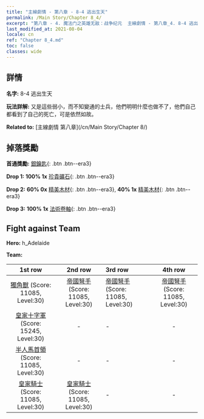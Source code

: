 ```yaml
---
title: "主線劇情 - 第八章 - 8-4 逃出生天"
permalink: /Main Story/Chapter 8_4/
excerpt: "第八章 - 4. 魔法门之英雄无敌：战争纪元  主線劇情 - 第八章_4. 8-4 逃出生天"
last_modified_at: 2021-08-04
locale: cn
ref: "Chapter 8_4.md"
toc: false
classes: wide
---
```


## 詳情

 **名字:** 8-4 逃出生天

 **玩法詳解:** 又是這些弱小，而不知變通的士兵，他們明明什麼也做不了，他們自己都看到了自己的死亡，可是依然如故。

 **Related to:** [主線劇情 第八章](/cn/Main Story/Chapter 8/)

## 掉落獎勵

 **首通獎勵:** [銀鑰匙](/cn/Items/con_693/){: .btn .btn--era3}

 **Drop 1:** **100% 1x** [珍貴礦石](/cn/Items/mat_26/){: .btn .btn--era3}

 **Drop 2:** **60% 0x** [精美木材](/cn/Items/mat_20/){: .btn .btn--era3}, **40% 1x** [精美木材](/cn/Items/mat_20/){: .btn .btn--era3}

 **Drop 3:** **100% 1x** [法術卷軸](/cn/Items/con_694/){: .btn .btn--era3}


## Fight against Team
 **Hero:** h_Adelaide

 **Team:**


  | 1st row | 2nd row | 3rd row | 4th row |
  |:----:|:----:|:----|:----:|
  | [獨角獸](/cn/units/Unicorn/) (Score: 11085, Level:30)  | [帝國弩手](/cn/units/Marksman/) (Score: 11085, Level:30)  | [帝國弩手](/cn/units/Marksman/) (Score: 11085, Level:30)  | [帝國弩手](/cn/units/Marksman/) (Score: 11085, Level:30)  |
  | [皇家十字軍](/cn/units/Swordsman/) (Score: 15245, Level:30)  | - | - | - |
  | [半人馬首領](/cn/units/Centaur/) (Score: 11085, Level:30)  | - | - | - |
  | [皇家騎士](/cn/units/Cavalier/) (Score: 11085, Level:30)  | [皇家騎士](/cn/units/Cavalier/) (Score: 11085, Level:30)  | - | - |


